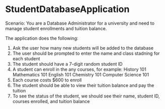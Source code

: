 # StudentDatabaseApplication

Scenario: You are a Database Administrator for a university and need to manage student enrollments and tuition balance.

The application does the following:
1. Ask the user how many new students will be added to the database
2. The user should be prompted to enter the name and class stadning for each student
3. The student should have a 7-digit random student ID
4. A student can enroll in the any courses, for example: 
      History 101
      Mathematics 101
      English 101
      Chemistry 101
      Computer Science 101
5. Each course costs $600 to enroll
6. The student should be able to view their tuition balance and pay the tuition
7. To see the status of the student, we should see their name, student ID, courses enrolled, and tuition balance
